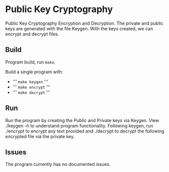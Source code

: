 # Public Key Cryptography

Public Key Cryptography Encryption and Decryption. The private and public keys are generated with the file Keygen. With the keys created, we can encrypt and decrypt files.

## Build

Program build, run `make`.

Build a single program with:
 - '''
`make keygen`
'''
 - '''
`make encrypt`
'''
 - '''
`make decrypt`
'''

## Run

Run the program by creating the Public and Private keys via Keygen. View ./keygen -h to understand program functionality. Following keygen, run ./encrypt to encrypt any text provided and ./decrypt to decrypt the following encrypted file via the private key.

## Issues

The program currently has no documented issues.
